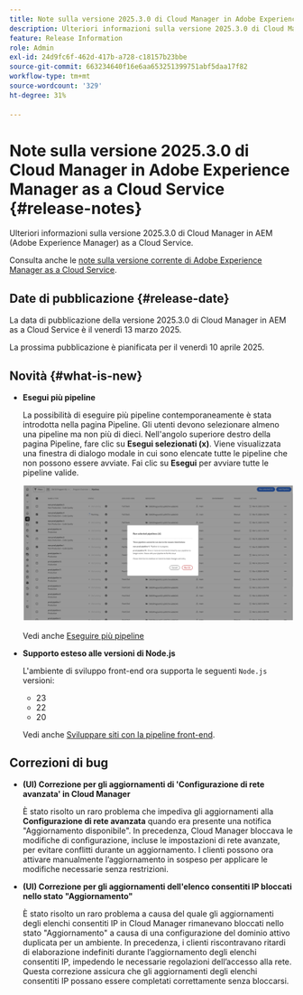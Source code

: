 ```yaml
---
title: Note sulla versione 2025.3.0 di Cloud Manager in Adobe Experience Manager as a Cloud Service
description: Ulteriori informazioni sulla versione 2025.3.0 di Cloud Manager in AEM as a Cloud Service.
feature: Release Information
role: Admin
exl-id: 24d9fc6f-462d-417b-a728-c18157b23bbe
source-git-commit: 663234640f16e6aa653251399751abf5daa17f82
workflow-type: tm+mt
source-wordcount: '329'
ht-degree: 31%

---
```


# Note sulla versione 2025.3.0 di Cloud Manager in Adobe Experience Manager as a Cloud Service {#release-notes}

<!-- https://wiki.corp.adobe.com/display/DMSArchitecture/Cloud+Manager+2025.03.0+Release -->

Ulteriori informazioni sulla versione 2025.3.0 di Cloud Manager in AEM (Adobe Experience Manager) as a Cloud Service.


Consulta anche le [note sulla versione corrente di Adobe Experience Manager as a Cloud Service](/help/release-notes/release-notes-cloud/release-notes-current.md).

## Date di pubblicazione {#release-date}

La data di pubblicazione della versione 2025.3.0 di Cloud Manager in AEM as a Cloud Service è il venerdì 13 marzo 2025.

La prossima pubblicazione è pianificata per il venerdì 10 aprile 2025.

## Novità {#what-is-new}

* **Esegui più pipeline**

  La possibilità di eseguire più pipeline contemporaneamente è stata introdotta nella pagina Pipeline. Gli utenti devono selezionare almeno una pipeline ma non più di dieci. Nell&#39;angolo superiore destro della pagina Pipeline, fare clic su **Esegui selezionati (x)**. Viene visualizzata una finestra di dialogo modale in cui sono elencate tutte le pipeline che non possono essere avviate. Fai clic su **Esegui** per avviare tutte le pipeline valide.

  ![Finestra di dialogo Esegui pipeline selezionate](/help/implementing/cloud-manager/release-notes/assets/run-selected-pipelines.png)

  Vedi anche [Eseguire più pipeline](/help/implementing/cloud-manager/configuring-pipelines/managing-pipelines.md#run-multiple-pipelines)

* **Supporto esteso alle versioni di Node.js**

  L&#39;ambiente di sviluppo front-end ora supporta le seguenti `Node.js` versioni:

   * 23
   * 22
   * 20

  Vedi anche [Sviluppare siti con la pipeline front-end](/help/implementing/developing/introduction/developing-with-front-end-pipelines.md#node-versions). <!-- CMGR-65307 -->

<!--
## Early adoption program {#early-adoption}

Be a part of Cloud Manager's early adoption program and have a chance to test upcoming features. -->


## Correzioni di bug

* **(UI) Correzione per gli aggiornamenti di &#39;Configurazione di rete avanzata&#39; in Cloud Manager**

  È stato risolto un raro problema che impediva gli aggiornamenti alla **Configurazione di rete avanzata** quando era presente una notifica &quot;Aggiornamento disponibile&quot;. In precedenza, Cloud Manager bloccava le modifiche di configurazione, incluse le impostazioni di rete avanzate, per evitare conflitti durante un aggiornamento. I clienti possono ora attivare manualmente l’aggiornamento in sospeso per applicare le modifiche necessarie senza restrizioni. <!-- CMGR-65913 and CMGR-65788 -->

* **(UI) Correzione per gli aggiornamenti dell&#39;elenco consentiti IP bloccati nello stato &quot;Aggiornamento&quot;**

  È stato risolto un raro problema a causa del quale gli aggiornamenti degli elenchi consentiti IP in Cloud Manager rimanevano bloccati nello stato &quot;Aggiornamento&quot; a causa di una configurazione del dominio attivo duplicata per un ambiente. In precedenza, i clienti riscontravano ritardi di elaborazione indefiniti durante l’aggiornamento degli elenchi consentiti IP, impedendo le necessarie regolazioni dell’accesso alla rete. Questa correzione assicura che gli aggiornamenti degli elenchi consentiti IP possano essere completati correttamente senza bloccarsi. <!-- CMGR-65786 -->




<!-- ## Known issues {#known-issues} -->
